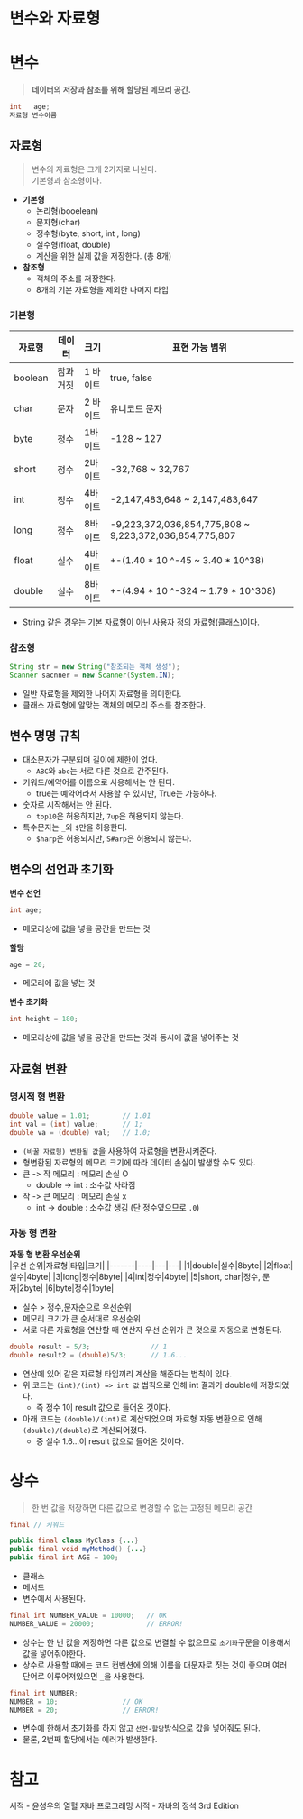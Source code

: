 변수와 자료형 
=============

# 변수        
> **데이터의 저장과 참조를 위해 할당된 메모리 공간.**           
   
```java
int   age; 
자료형 변수이름 
```

## 자료형     
> 변수의 자료형은 크게 2가지로 나뉜다.   
> 기본형과 참조형이다.   

* **기본형**
  * 논리형(booelean)
  * 문자형(char)
  * 정수형(byte, short, int , long)
  * 실수형(float, double)    
  * 계산을 위한 실제 값을 저장한다. (총 8개)    
* **참조형**    
  * 객체의 주소를 저장한다.   
  * 8개의 기본 자료형을 제외한 나머지 타입      

### 기본형
|자료형|데이터|크기|표현 가능 범위|
|----|-----|---|----------|
|boolean|참과 거짓|1 바이트|true, false|
|char|문자|2 바이트|유니코드 문자|
|byte|정수|1바이트|-128 ~ 127|
|short|정수|2바이트|-32,768 ~ 32,767|
|int|정수|4바이트|-2,147,483,648 ~ 2,147,483,647|
|long|정수|8바이트|-9,223,372,036,854,775,808 ~ 9,223,372,036,854,775,807|
|float|실수|4바이트|+-(1.40 * 10 ^-45 ~ 3.40 * 10^38)|
|double|실수|8바이트|+-(4.94 * 10 ^-324 ~ 1.79 * 10^308)|
        
* String 같은 경우는 기본 자료형이 아닌 사용자 정의 자료형(클래스)이다.             

### 참조형
```java
String str = new String("참조되는 객체 생성");
Scanner sacnner = new Scanner(System.IN);
```
* 일반 자료형을 제외한 나머지 자료형을 의미한다.   
* 클래스 자료형에 알맞는 객체의 메모리 주소를 참조한다.    
      
## 변수 명명 규칙            
* 대소문자가 구분되며 길이에 제한이 없다.      
  * `ABC`와 `abc`는 서로 다른 것으로 간주된다.      
* 키워드/예약어를 이름으로 사용해서는 안 된다.      
  * true는 예약어라서 사용할 수 있지만, True는 가능하다.     
* 숫자로 시작해서는 안 된다.     
  * `top10`은 허용하지만, `7up`은 허용되지 않는다.      
* 특수문자는 `_`와 `$`만을 허용한다.     
  * `$harp`은 허용되지만, `S#arp`은 허용되지 않는다.     

## 변수의 선언과 초기화   
**변수 선언**
```java
int age;
```
* 메모리상에 값을 넣을 공간을 만드는 것 

**할당**
```java
age = 20;
```
* 메모리에 값을 넣는 것 


**변수 초기화**
```java
int height = 180;
```
* 메모리상에 값을 넣을 공간을 만드는 것과 동시에 값을 넣어주는 것 

## 자료형 변환       
### 명시적 형 변환   
```java
double value = 1.01;        // 1.01   
int val = (int) value;      // 1;
double va = (double) val;   // 1.0;
```
* `(바꿀 자료형) 변환될 값`을 사용하여 자료형을 변환시켜준다.    
* 형변환된 자료형의 메모리 크기에 따라 데이터 손실이 발생할 수도 있다.  
* 큰 -> 작 메모리 : 메모리 손실 O 
  * double -> int : 소수값 사라짐 
* 작 -> 큰 메모리 : 메모리 손실 x
  * int -> double : 소수값 생김 (단 정수였으므로 `.0`)    
    
### 자동 형 변환
**자동 형 변환 우선순위**     
|우선 순위|자료형|타입|크기|
|-------|----|---|---|
|1|double|실수|8byte|
|2|float|실수|4byte|
|3|long|정수|8byte|
|4|int|정수|4byte|
|5|short, char|정수, 문자|2byte|
|6|byte|정수|1byte|
      
* 실수 > 정수,문자순으로 우선순위      
* 메모리 크기가 큰 순서대로 우선순위       
* 서로 다른 자료형을 연산할 때 연산자 우선 순위가 큰 것으로 자동으로 변형된다.        
       
```java
double result = 5/3;               // 1
double result2 = (double)5/3;      // 1.6...        
```
* 연산에 있어 같은 자료형 타입끼리 계산을 해준다는 법칙이 있다.  
* 위 코드는 `(int)/(int) => int 값` 법칙으로 인해 int 결과가 double에 저장되었다.  
  * 즉 정수 1이 result 값으로 들어온 것이다.   
* 아래 코드는 `(double)/(int)`로 계산되었으며 자료형 자동 변환으로 인해 `(double)/(double)`로 계산되어졌다.   
  * 증 실수 1.6...이 result 값으로 들어온 것이다.

# 상수  
> 한 번 값을 저장하면 다른 값으로 변경할 수 없는 고정된 메모리 공간 
   
```java
final // 키워드   

public final class MyClass {...}
public final void myMethod() {...}
public final int AGE = 100;
```
* 클래스 
* 메서드 
* 변수에서 사용된다.  

```java
final int NUMBER_VALUE = 10000;   // OK
NUMBER_VALUE = 20000;             // ERROR!
```
* 상수는 한 번 값을 저장하면 다른 값으로 변결할 수 없으므로 `초기화`구문을 이용해서 값을 넣어줘야한다.   
* 상수로 사용할 때에는 코드 컨벤션에 의해 이름을 대문자로 짓는 것이 좋으며 여러 단어로 이루어져있으면 `_`을 사용한다.       

```java
final int NUMBER;
NUMBER = 10;                // OK
NUMBER = 20;                // ERROR!  
```
* 변수에 한해서 초기화를 하지 않고 `선언-할당`방식으로 값을 넣어줘도 된다.  
* 물론, 2번째 할당에서는 에러가 발생한다.   

# 참고
서적 - 윤성우의 열혈 자바 프로그래밍
서적 - 자바의 정석 3rd Edition
